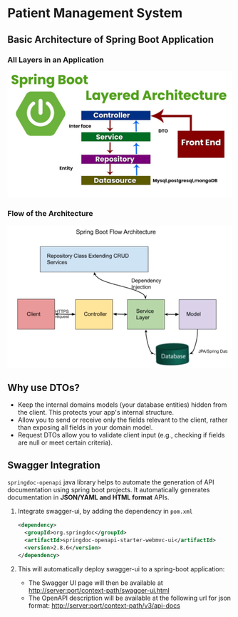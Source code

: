 # Patient Management System

## Basic Architecture of Spring Boot Application

### All Layers in an Application

![Layered Architecture](./diagrams/spring-boot-layered-architecture.png)

### Flow of the Architecture

![Flow Architecture](./diagrams/spring-boot-flow-architecture.png)

## Why use DTOs?

- Keep the internal domains models (your database entities) hidden from the client. This protects your app's internal structure.
- Allow you to send or receive only the fields relevant to the client, rather than exposing all fields in your domain model.
- Request DTOs allow you to validate client input (e.g., checking if fields are null or meet certain criteria).

## Swagger Integration

`springdoc-openapi` java library helps to automate the generation of API documentation using spring boot projects. It automatically generates documentation in **JSON/YAML and HTML format** APIs.

1. Integrate swagger-ui, by adding the dependency in `pom.xml`

    ```xml
    <dependency>
      <groupId>org.springdoc</groupId>
      <artifactId>springdoc-openapi-starter-webmvc-ui</artifactId>
      <version>2.8.6</version>
   </dependency>
    ```

2. This will automatically deploy swagger-ui to a spring-boot application:

    - The Swagger UI page will then be available at <http://server:port/context-path/swagger-ui.html>
    - The OpenAPI description will be available at the following url for json format: <http://server:port/context-path/v3/api-docs>
